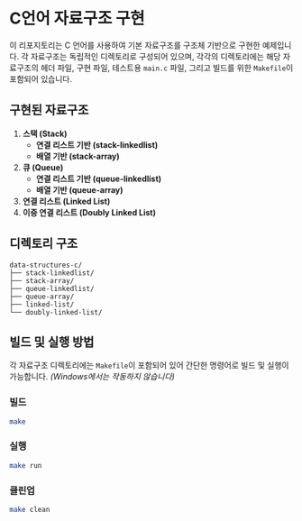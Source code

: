 C언어 자료구조 구현
==========

이 리포지토리는 C 언어를 사용하여 기본 자료구조를 구조체 기반으로 구현한 예제입니다. 각 자료구조는 독립적인 디렉토리로 구성되어 있으며, 각각의 디렉토리에는 해당 자료구조의 헤더 파일, 구현 파일, 테스트용 `main.c` 파일, 그리고 빌드를 위한 `Makefile`이 포함되어 있습니다.

## 구현된 자료구조
1. **스택 (Stack)**
   - **연결 리스트 기반 (stack-linkedlist)**
   - **배열 기반 (stack-array)**
2. **큐 (Queue)**
   - **연결 리스트 기반 (queue-linkedlist)**
   - **배열 기반 (queue-array)**
3. **연결 리스트 (Linked List)**
4. **이중 연결 리스트 (Doubly Linked List)**

## 디렉토리 구조
```
data-structures-c/
├── stack-linkedlist/
├── stack-array/
├── queue-linkedlist/
├── queue-array/
├── linked-list/
└── doubly-linked-list/
```

## 빌드 및 실행 방법
각 자료구조 디렉토리에는 `Makefile`이 포함되어 있어 간단한 명령어로 빌드 및 실행이 가능합니다. _(Windows에서는 작동하지 않습니다)_

### 빌드
```bash
make
```

### 실행
```bash
make run
```

### 클린업
```bash
make clean
```